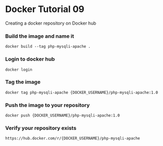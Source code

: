 # Docker Tutorial 09

Creating a docker repository on Docker hub

### Build the image and name it

```
docker build --tag php-mysqli-apache .
```

### Login to docker hub

```
docker login
```

### Tag the image

```
docker tag php-mysqli-apache {DOCKER_USERNAME}/php-mysqli-apache:1.0
```

### Push the image to your repository

```
docker push {DOCKER_USERNAME}/php-mysqli-apache:1.0
```

### Verify your repository exists
```
https://hub.docker.com/r/{DOCKER_USERNAME}/php-mysqli-apache
```

